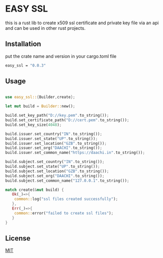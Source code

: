 # EASY SSL

this is a rust lib to create x509 ssl certificate and private key file via an api and can be used in other rust projects.

## Installation

put the crate name and version in your cargo.toml file

```bash
easy_ssl = "0.0.3"
```

## Usage

```rust

use easy_ssl::{Builder,create};

let mut build = Builder::new();

build.set_key_path("D://key.pem".to_string());
build.set_certificate_path("D://cert.pem".to_string());
build.set_key_size(4048);

build.issuer.set_country("IN".to_string());
build.issuer.set_state("UP".to_string());
build.issuer.set_location("GZB".to_string());
build.issuer.set_org("DAACHI".to_string());
build.issuer.set_common_name("https://daachi.in".to_string());

build.subject.set_country("IN".to_string());
build.subject.set_state("UP".to_string());
build.subject.set_location("GZB".to_string());
build.subject.set_org("DAACHI".to_string());
build.subject.set_common_name("127.0.0.1".to_string());   

match create(&mut build) {
   Ok(_)=>{
    common::log("ssl files created successfully");
   },
   Err(_)=>{
    common::error("failed to create ssl files");
   }
}

```

## License
[MIT](https://github.com/gzbakku/fdb/tree/master/cert/README.md)
